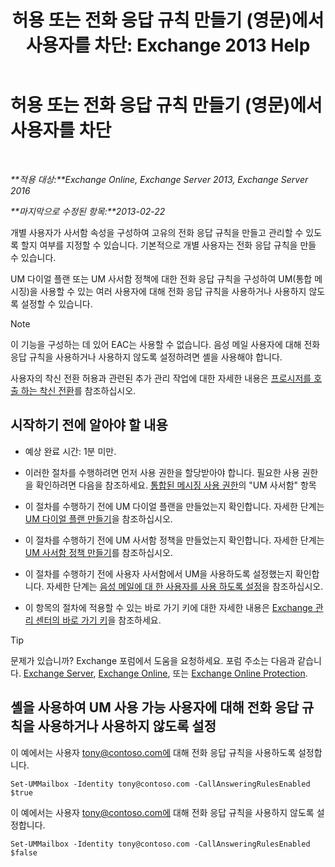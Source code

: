 ﻿---
title: '허용 또는 전화 응답 규칙 만들기 (영문)에서 사용자를 차단: Exchange 2013 Help'
TOCTitle: 허용 또는 전화 응답 규칙 만들기 (영문)에서 사용자를 차단
ms:assetid: 81863440-8b21-4523-bdab-6a2311889a0d
ms:mtpsurl: https://technet.microsoft.com/ko-kr/library/Dd298097(v=EXCHG.150)
ms:contentKeyID: 50556022
ms.date: 05/22/2018
mtps_version: v=EXCHG.150
ms.translationtype: MT
---

# 허용 또는 전화 응답 규칙 만들기 (영문)에서 사용자를 차단

 

_**적용 대상:**Exchange Online, Exchange Server 2013, Exchange Server 2016_

_**마지막으로 수정된 항목:**2013-02-22_

개별 사용자가 사서함 속성을 구성하여 고유의 전화 응답 규칙을 만들고 관리할 수 있도록 할지 여부를 지정할 수 있습니다. 기본적으로 개별 사용자는 전화 응답 규칙을 만들 수 있습니다.

UM 다이얼 플랜 또는 UM 사서함 정책에 대한 전화 응답 규칙을 구성하여 UM(통합 메시징)을 사용할 수 있는 여러 사용자에 대해 전화 응답 규칙을 사용하거나 사용하지 않도록 설정할 수 있습니다.


> [!NOTE]
> 이 기능을 구성하는 데 있어 EAC는 사용할 수 없습니다. 음성 메일 사용자에 대해 전화 응답 규칙을 사용하거나 사용하지 않도록 설정하려면 셸을 사용해야 합니다.



사용자의 착신 전환 허용과 관련된 추가 관리 작업에 대한 자세한 내용은 [프로시저를 호출 하는 착신 전환](forwarding-calls-procedures-exchange-2013-help.md)를 참조하십시오.

## 시작하기 전에 알아야 할 내용

  - 예상 완료 시간: 1분 미만.

  - 이러한 절차를 수행하려면 먼저 사용 권한을 할당받아야 합니다. 필요한 사용 권한을 확인하려면 다음을 참조하세요. [통합된 메시징 사용 권한](unified-messaging-permissions-exchange-2013-help.md)의 "UM 사서함" 항목

  - 이 절차를 수행하기 전에 UM 다이얼 플랜을 만들었는지 확인합니다. 자세한 단계는 [UM 다이얼 플랜 만들기](create-a-um-dial-plan-exchange-2013-help.md)을 참조하십시오.

  - 이 절차를 수행하기 전에 UM 사서함 정책을 만들었는지 확인합니다. 자세한 단계는 [UM 사서함 정책 만들기](create-a-um-mailbox-policy-exchange-2013-help.md)를 참조하십시오.

  - 이 절차를 수행하기 전에 사용자 사서함에서 UM을 사용하도록 설정했는지 확인합니다. 자세한 단계는 [음성 메일에 대 한 사용자를 사용 하도록 설정](enable-a-user-for-voice-mail-exchange-2013-help.md)을 참조하십시오.

  - 이 항목의 절차에 적용할 수 있는 바로 가기 키에 대한 자세한 내용은 [Exchange 관리 센터의 바로 가기 키](keyboard-shortcuts-in-the-exchange-admin-center-exchange-online-protection-help.md)을 참조하세요.


> [!TIP]
> 문제가 있습니까? Exchange 포럼에서 도움을 요청하세요. 포럼 주소는 다음과 같습니다. <A href="https://go.microsoft.com/fwlink/p/?linkid=60612">Exchange Server</A>, <A href="https://go.microsoft.com/fwlink/p/?linkid=267542">Exchange Online</A>, 또는 <A href="https://go.microsoft.com/fwlink/p/?linkid=285351">Exchange Online Protection</A>.



## 셸을 사용하여 UM 사용 가능 사용자에 대해 전화 응답 규칙을 사용하거나 사용하지 않도록 설정

이 예에서는 사용자 tony@contoso.com에 대해 전화 응답 규칙을 사용하도록 설정합니다.

    Set-UMMailbox -Identity tony@contoso.com -CallAnsweringRulesEnabled $true

이 예에서는 사용자 tony@contoso.com에 대해 전화 응답 규칙을 사용하지 않도록 설정합니다.

    Set-UMMailbox -Identity tony@contoso.com -CallAnsweringRulesEnabled $false

